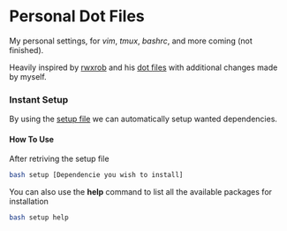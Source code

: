 # Personal Dot Files

My personal settings, for *vim*, *tmux*, *bashrc*, and more coming
(not finished).

Heavily inspired by [rwxrob](https://github.com/rwxrob) and his [dot files](https://github.com/rwxrob/dot) with additional changes made by myself.

### Instant Setup

By using the [setup file](https://github.com/gardm1/setup) we can automatically setup wanted dependencies.

#### How To Use

After retriving the setup file

```bash
bash setup [Dependencie you wish to install]
```

You can also use the **help** command to list all the available packages for installation 

```bash
bash setup help
```
